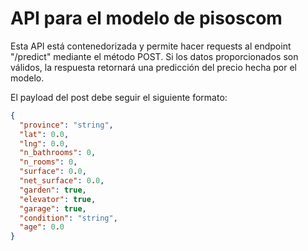 # API para el modelo de pisoscom

Esta API está contenedorizada y permite hacer requests al endpoint "/predict" mediante el método POST. Si los datos proporcionados son válidos, la respuesta retornará una predicción del precio hecha por el modelo.

El payload del post debe seguir el siguiente formato:

```json
{
  "province": "string",
  "lat": 0.0,
  "lng": 0.0,
  "n_bathrooms": 0,
  "n_rooms": 0,
  "surface": 0.0,
  "net_surface": 0.0,
  "garden": true,
  "elevator": true,
  "garage": true,
  "condition": "string",
  "age": 0.0
}
```